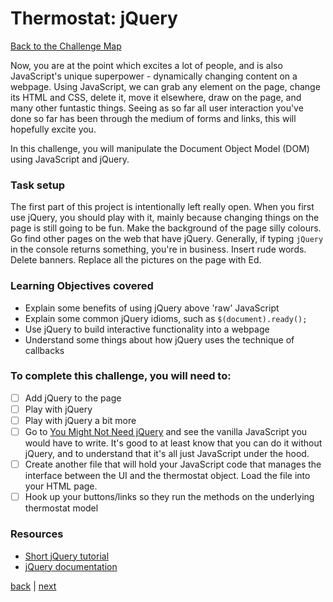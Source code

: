 # Thermostat: jQuery

[Back to the Challenge Map](README.md)

Now, you are at the point which excites a lot of people, and is also JavaScript's unique superpower - dynamically changing content on a webpage. Using JavaScript, we can grab any element on the page, change its HTML and CSS, delete it, move it elsewhere, draw on the page, and many other funtastic things. Seeing as so far all user interaction you've done so far has been through the medium of forms and links, this will hopefully excite you.

In this challenge, you will manipulate the Document Object Model (DOM) using JavaScript and jQuery.

### Task setup

The first part of this project is intentionally left really open. When you first use jQuery, you should play with it, mainly because changing things on the page is still going to be fun. Make the background of the page silly colours. Go find other pages on the web that have jQuery. Generally, if typing `jQuery` in the console returns something, you're in business. Insert rude words. Delete banners. Replace all the pictures on the page with Ed.

### Learning Objectives covered

- Explain some benefits of using jQuery above 'raw' JavaScript
- Explain some common jQuery idioms, such as `$(document).ready();`
- Use jQuery to build interactive functionality into a webpage
- Understand some things about how jQuery uses the technique of callbacks

### To complete this challenge, you will need to:
- [ ] Add jQuery to the page
- [ ] Play with jQuery
- [ ] Play with jQuery a bit more
- [ ] Go to [You Might Not Need jQuery](http://youmightnotneedjquery.com/) and see the vanilla JavaScript you would have to write. It's good to at least know that you can do it without jQuery, and to understand that it's all just JavaScript under the hood.
- [ ] Create another file that will hold your JavaScript code that manages the interface between the UI and the thermostat object.  Load the file into your HTML page.
- [ ] Hook up your buttons/links so they run the methods on the underlying thermostat model

### Resources
- [Short jQuery tutorial](http://learn.jquery.com/about-jquery/how-jquery-works/)
- [jQuery documentation](http://api.jquery.com/)

[back](interface.md) | [next](apis.md)
